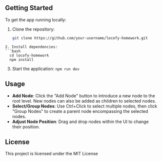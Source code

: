 ## Getting Started

To get the app running locally:

1. Clone the repository:
   ```bash
   git clone https://github.com/your-username/locofy-homework.git
  ```
2. Install dependencies:
  ```bash
    cd locofy-homework
    npm install
  ```

3. Start the application:
    `npm run dev`

## Usage

- **Add Node**: Click the "Add Node" button to introduce a new node to the root level. New nodes can also be added as children to selected nodes.
- **Select/Group Nodes**: Use Ctrl+Click to select multiple nodes, then click "Group Nodes" to create a parent node encompassing the selected nodes.
- **Adjust Node Position**: Drag and drop nodes within the UI to change their position.

## License

This project is licensed under the MIT License
